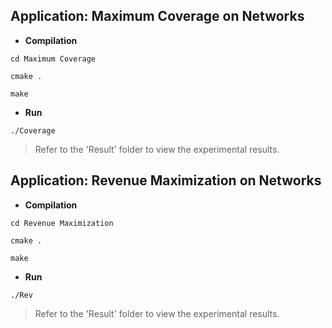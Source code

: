 ## Application: Maximum Coverage on Networks

* **Compilation**

```setup
cd Maximum Coverage
```

```setup
cmake .
```

```setup
make
```

* **Run** 

```setup
./Coverage
```

> Refer to the 'Result' folder to view the experimental results.

## Application:  Revenue Maximization on Networks

* **Compilation**

```setup
cd Revenue Maximization
```

```setup
cmake .
```

```setup
make
```

* **Run** 

```setup
./Rev
```

> Refer to the 'Result' folder to view the experimental results.
